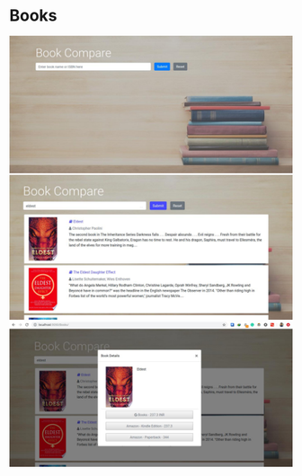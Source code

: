 # Books
![alt text](https://github.com/Peeyush245/Books/blob/working/src/main/webapp/images/Book1.jpeg?raw=true)
![alt text](https://github.com/Peeyush245/Books/blob/working/src/main/webapp/images/UI.jpeg?raw=true)
![alt text](https://github.com/Peeyush245/Books/blob/working/src/main/webapp/images/image.jpeg?raw=true)
